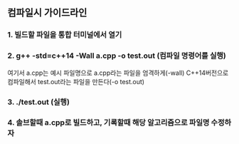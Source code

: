 ## 컴파일시 가이드라인
### 1. 빌드할 파일을 통합 터미널에서 열기
### 2. g++ -std=c++14 -Wall a.cpp -o test.out (컴파일 명령어를 실행)
여기서 a.cpp는 예시 파일명으로 a.cpp라는 파일을 엄격하게(-wall) C++14버전으로 컴파일해서 test.out라는 파일을 만든다(-o test.out)
### 3.  ./test.out  (실행)
### 4. 솔브할때 a.cpp로 빌드하고, 기록할때 해당 알고리즘으로 파일명 수정하자